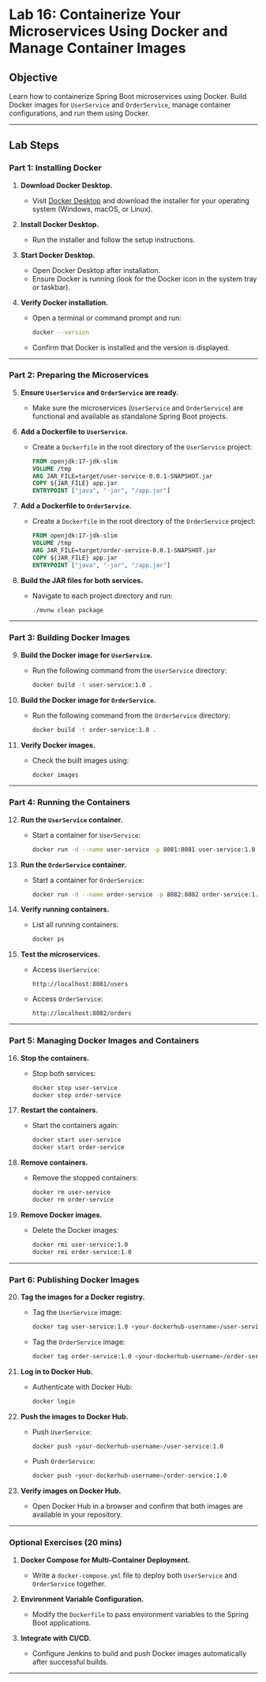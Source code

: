 # **Lab 16: Containerize Your Microservices Using Docker and Manage Container Images**

## **Objective**
Learn how to containerize Spring Boot microservices using Docker. Build Docker images for `UserService` and `OrderService`, manage container configurations, and run them using Docker.

---

## **Lab Steps**

### **Part 1: Installing Docker**

1. **Download Docker Desktop.**
   - Visit [Docker Desktop](https://www.docker.com/products/docker-desktop) and download the installer for your operating system (Windows, macOS, or Linux).

2. **Install Docker Desktop.**
   - Run the installer and follow the setup instructions.

3. **Start Docker Desktop.**
   - Open Docker Desktop after installation.
   - Ensure Docker is running (look for the Docker icon in the system tray or taskbar).

4. **Verify Docker installation.**
   - Open a terminal or command prompt and run:
     ```bash
     docker --version
     ```
   - Confirm that Docker is installed and the version is displayed.

---

### **Part 2: Preparing the Microservices**

5. **Ensure `UserService` and `OrderService` are ready.**
   - Make sure the microservices (`UserService` and `OrderService`) are functional and available as standalone Spring Boot projects.

6. **Add a Dockerfile to `UserService`.**
   - Create a `Dockerfile` in the root directory of the `UserService` project:
     ```dockerfile
     FROM openjdk:17-jdk-slim
     VOLUME /tmp
     ARG JAR_FILE=target/user-service-0.0.1-SNAPSHOT.jar
     COPY ${JAR_FILE} app.jar
     ENTRYPOINT ["java", "-jar", "/app.jar"]
     ```

7. **Add a Dockerfile to `OrderService`.**
   - Create a `Dockerfile` in the root directory of the `OrderService` project:
     ```dockerfile
     FROM openjdk:17-jdk-slim
     VOLUME /tmp
     ARG JAR_FILE=target/order-service-0.0.1-SNAPSHOT.jar
     COPY ${JAR_FILE} app.jar
     ENTRYPOINT ["java", "-jar", "/app.jar"]
     ```

8. **Build the JAR files for both services.**
   - Navigate to each project directory and run:
     ```bash
     ./mvnw clean package
     ```

---

### **Part 3: Building Docker Images**

9. **Build the Docker image for `UserService`.**
    - Run the following command from the `UserService` directory:
      ```bash
      docker build -t user-service:1.0 .
      ```

10. **Build the Docker image for `OrderService`.**
    - Run the following command from the `OrderService` directory:
      ```bash
      docker build -t order-service:1.0 .
      ```

11. **Verify Docker images.**
    - Check the built images using:
      ```bash
      docker images
      ```

---

### **Part 4: Running the Containers**

12. **Run the `UserService` container.**
    - Start a container for `UserService`:
      ```bash
      docker run -d --name user-service -p 8081:8081 user-service:1.0
      ```

13. **Run the `OrderService` container.**
    - Start a container for `OrderService`:
      ```bash
      docker run -d --name order-service -p 8082:8082 order-service:1.0
      ```

14. **Verify running containers.**
    - List all running containers:
      ```bash
      docker ps
      ```

15. **Test the microservices.**
    - Access `UserService`:
      ```
      http://localhost:8081/users
      ```
    - Access `OrderService`:
      ```
      http://localhost:8082/orders
      ```

---

### **Part 5: Managing Docker Images and Containers**

16. **Stop the containers.**
    - Stop both services:
      ```bash
      docker stop user-service
      docker stop order-service
      ```

17. **Restart the containers.**
    - Start the containers again:
      ```bash
      docker start user-service
      docker start order-service
      ```

18. **Remove containers.**
    - Remove the stopped containers:
      ```bash
      docker rm user-service
      docker rm order-service
      ```

19. **Remove Docker images.**
    - Delete the Docker images:
      ```bash
      docker rmi user-service:1.0
      docker rmi order-service:1.0
      ```

---

### **Part 6: Publishing Docker Images**

20. **Tag the images for a Docker registry.**
    - Tag the `UserService` image:
      ```bash
      docker tag user-service:1.0 <your-dockerhub-username>/user-service:1.0
      ```
    - Tag the `OrderService` image:
      ```bash
      docker tag order-service:1.0 <your-dockerhub-username>/order-service:1.0
      ```

21. **Log in to Docker Hub.**
    - Authenticate with Docker Hub:
      ```bash
      docker login
      ```

22. **Push the images to Docker Hub.**
    - Push `UserService`:
      ```bash
      docker push <your-dockerhub-username>/user-service:1.0
      ```
    - Push `OrderService`:
      ```bash
      docker push <your-dockerhub-username>/order-service:1.0
      ```

23. **Verify images on Docker Hub.**
    - Open Docker Hub in a browser and confirm that both images are available in your repository.

---

### **Optional Exercises (20 mins)**

1. **Docker Compose for Multi-Container Deployment.**
   - Write a `docker-compose.yml` file to deploy both `UserService` and `OrderService` together.

2. **Environment Variable Configuration.**
   - Modify the `Dockerfile` to pass environment variables to the Spring Boot applications.

3. **Integrate with CI/CD.**
   - Configure Jenkins to build and push Docker images automatically after successful builds.

---
